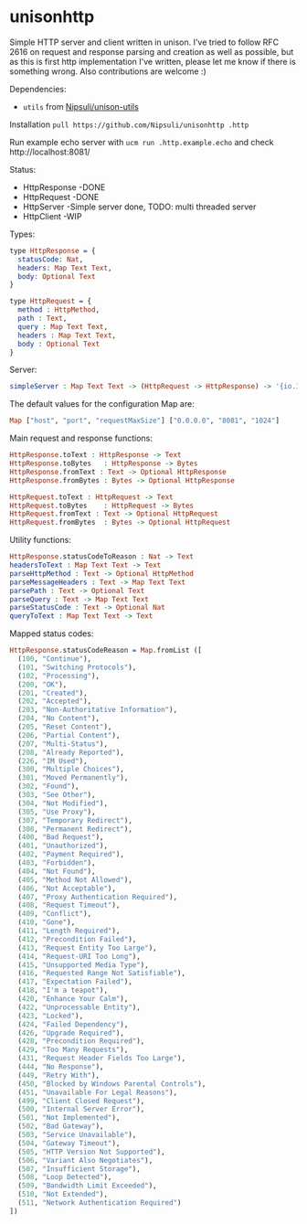 # unisonhttp

Simple HTTP server and client written in unison. I've tried to follow RFC 2616 on request and response parsing and creation as well as possible, but as this is first http implementation I've written, please let me know if there is something wrong. Also contributions are welcome :)

Dependencies:
* `utils` from [Nipsuli/unison-utils](https://github.com/Nipsuli/unison-utils)

Installation `pull https://github.com/Nipsuli/unisonhttp .http`

Run example echo server with `ucm run .http.example.echo` and check http://localhost:8081/

Status:
* HttpResponse -DONE
* HttpRequest -DONE
* HttpServer -Simple server done, TODO: multi threaded server
* HttpClient -WIP

Types:
``` Idris
type HttpResponse = {
  statusCode: Nat,
  headers: Map Text Text,
  body: Optional Text
}

type HttpRequest = {
  method : HttpMethod,
  path : Text,
  query : Map Text Text,
  headers : Map Text Text,
  body : Optional Text
}
```

Server:
``` Idris
simpleServer : Map Text Text -> (HttpRequest -> HttpResponse) -> '{io.IO} ()
```

The default values for the configuration Map are:
``` Idris
Map ["host", "port", "requestMaxSize"] ["0.0.0.0", "8081", "1024"]
```


Main request and response functions:
``` Idris
HttpResponse.toText : HttpResponse -> Text
HttpResponse.toBytes   : HttpResponse -> Bytes
HttpResponse.fromText : Text -> Optional HttpResponse
HttpResponse.fromBytes : Bytes -> Optional HttpResponse

HttpRequest.toText : HttpRequest -> Text
HttpRequest.toBytes    : HttpRequest -> Bytes
HttpRequest.fromText : Text -> Optional HttpRequest
HttpRequest.fromBytes  : Bytes -> Optional HttpRequest
```

Utility functions:
``` Idris
HttpResponse.statusCodeToReason : Nat -> Text
headersToText : Map Text Text -> Text
parseHttpMethod : Text -> Optional HttpMethod
parseMessageHeaders : Text -> Map Text Text
parsePath : Text -> Optional Text
parseQuery : Text -> Map Text Text
parseStatusCode : Text -> Optional Nat
queryToText : Map Text Text -> Text
```

Mapped status codes:
``` Idris
HttpResponse.statusCodeReason = Map.fromList ([
  (100, "Continue"),
  (101, "Switching Protocols"),
  (102, "Processing"),
  (200, "OK"),
  (201, "Created"),
  (202, "Accepted"),
  (203, "Non-Authoritative Information"),
  (204, "No Content"),
  (205, "Reset Content"),
  (206, "Partial Content"),
  (207, "Multi-Status"),
  (208, "Already Reported"),
  (226, "IM Used"),
  (300, "Multiple Choices"),
  (301, "Moved Permanently"),
  (302, "Found"),
  (303, "See Other"),
  (304, "Not Modified"),
  (305, "Use Proxy"),
  (307, "Temporary Redirect"),
  (308, "Permanent Redirect"),
  (400, "Bad Request"),
  (401, "Unauthorized"),
  (402, "Payment Required"),
  (403, "Forbidden"),
  (404, "Not Found"),
  (405, "Method Not Allowed"),
  (406, "Not Acceptable"),
  (407, "Proxy Authentication Required"),
  (408, "Request Timeout"),
  (409, "Conflict"),
  (410, "Gone"),
  (411, "Length Required"),
  (412, "Precondition Failed"),
  (413, "Request Entity Too Large"),
  (414, "Request-URI Too Long"),
  (415, "Unsupported Media Type"),
  (416, "Requested Range Not Satisfiable"),
  (417, "Expectation Failed"),
  (418, "I'm a teapot"),
  (420, "Enhance Your Calm"),
  (422, "Unprocessable Entity"),
  (423, "Locked"),
  (424, "Failed Dependency"),
  (426, "Upgrade Required"),
  (428, "Precondition Required"),
  (429, "Too Many Requests"),
  (431, "Request Header Fields Too Large"),
  (444, "No Response"),
  (449, "Retry With"),
  (450, "Blocked by Windows Parental Controls"),
  (451, "Unavailable For Legal Reasons"),
  (499, "Client Closed Request"),
  (500, "Internal Server Error"),
  (501, "Not Implemented"),
  (502, "Bad Gateway"),
  (503, "Service Unavailable"),
  (504, "Gateway Timeout"),
  (505, "HTTP Version Not Supported"),
  (506, "Variant Also Negotiates"),
  (507, "Insufficient Storage"),
  (508, "Loop Detected"),
  (509, "Bandwidth Limit Exceeded"),
  (510, "Not Extended"),
  (511, "Network Authentication Required")
])
```
